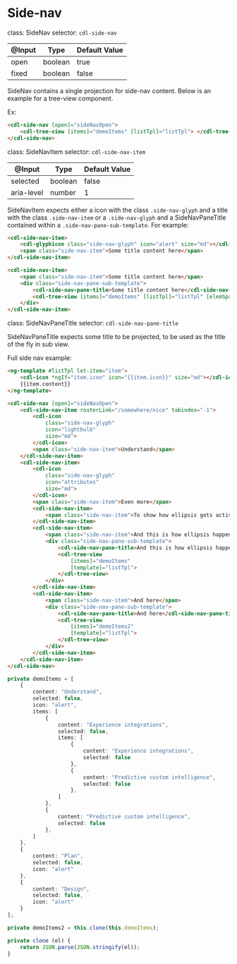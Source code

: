 # Side-nav

class: SideNav
selector: `cdl-side-nav`

| @Input | Type    | Default Value |
| ------ | ------- | ------------- |
| open   | boolean | true          |
| fixed  | boolean | false         |

SideNav contains a single projection for side-nav content. Below is an example for a tree-view component.

Ex:
```html
<cdl-side-nav [open]="sideNavOpen">
	<cdl-tree-view [items]="demoItems" [listTpl]="listTpl"> </cdl-tree-view>
</cdl-side-nav>
```

class: SideNavItem
selector: `cdl-side-nav-item`

| @Input     | Type    | Default Value |
| ---------- | ------- | ------------- |
| selected   | boolean | false         |
| aria-level | number  | 1             |

SideNavItem expects either a icon with the class `.side-nav-glyph` and a title with the class `.side-nav-item` or a `.side-nav-glyph` and a SideNavPaneTitle contained within a `.side-nav-pane-sub-template`. For example:

```html
<cdl-side-nav-item>
	<cdl-glyphicon class="side-nav-glyph" icon="alert" size="md"></cdl-glyphicon>
	<span class="side-nav-item">Some title content here</span>
</cdl-side-nav-item>
```

```html
<cdl-side-nav-item>
	<span class="side-nav-item">Some title content here</span>
	<div class="side-nav-pane-sub-template">
		<cdl-side-nav-pane-title>Some title content here</cdl-side-nav-pane-title>
		<cdl-tree-view [items]="demoItems" [listTpl]="listTpl" [elemSpacing]="44" ></cdl-tree-view>
	</div>
</cdl-side-nav-item>
```

class: SideNavPaneTitle
selector: `cdl-side-nav-pane-title`

SideNavPaneTitle expects some title to be projected, to be used as the title of the fly in sub view.

Full side nav example:
```html
<ng-template #listTpl let-item="item">
	<cdl-icon *ngIf="item.icon" icon="{{item.icon}}" size="md"></cdl-icon>
	{{item.content}}
</ng-template>

<cdl-side-nav [open]="sideNavOpen">
	<cdl-side-nav-item routerLink="/somewhere/nice" tabindex="-1">
		<cdl-icon
			class="side-nav-glyph"
			icon="lightbulb"
			size="md">
		</cdl-icon>
		<span class="side-nav-item">Understand</span>
	</cdl-side-nav-item>
	<cdl-side-nav-item>
		<cdl-icon
			class="side-nav-glyph"
			icon="attributes"
			size="md">
		</cdl-icon>
		<span class="side-nav-item">Even more</span>
		<cdl-side-nav-item>
			<span class="side-nav-item">To show how ellipsis gets activated</span>
		</cdl-side-nav-item>
		<cdl-side-nav-item>
			<span class="side-nav-item">And this is how ellipsis happens</span>
			<div class="side-nav-pane-sub-template">
				<cdl-side-nav-pane-title>And this is how ellipsis happens</cdl-side-nav-pane-title>
				<cdl-tree-view
					[items]="demoItems"
					[template]="listTpl">
				</cdl-tree-view>
			</div>
		</cdl-side-nav-item>
		<cdl-side-nav-item>
			<span class="side-nav-item">And here</span>
			<div class="side-nav-pane-sub-template">
				<cdl-side-nav-pane-title>And here</cdl-side-nav-pane-title>
				<cdl-tree-view
					[items]="demoItems2"
					[template]="listTpl">
				</cdl-tree-view>
			</div>
		</cdl-side-nav-item>
	</cdl-side-nav-item>
</cdl-side-nav>
```

```typescript
private demoItems = [
	{
		content: "Understand",
		selected: false,
		icon: "alert",
		items: [
			{
				content: "Experience integrations",
				selected: false,
				items: [
					{
						content: "Experience integrations",
						selected: false
					},
					{
						content: "Predictive custom intelligence",
						selected: false
					},
				]
			},
			{
				content: "Predictive custom intelligence",
				selected: false
			},
		]
	},
	{
		content: "Plan",
		selected: false,
		icon: "alert"
	},
	{
		content: "Design",
		selected: false,
		icon: "alert"
	}
];

private demoItems2 = this.clone(this.demoItems);

private clone (el) {
	return JSON.parse(JSON.stringify(el));
}
```
